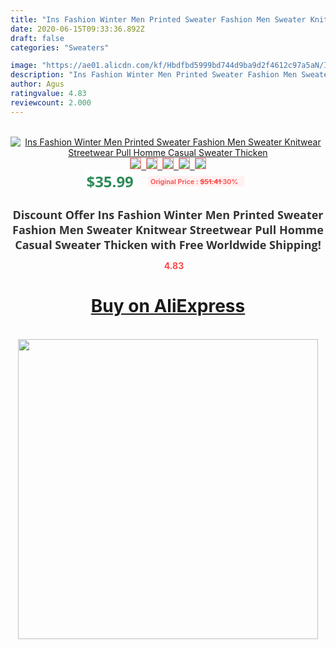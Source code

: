 ```yaml
---
title: "Ins Fashion Winter Men Printed Sweater Fashion Men Sweater Knitwear Streetwear Pull Homme Casual Sweater Thicken"
date: 2020-06-15T09:33:36.892Z
draft: false
categories: "Sweaters"

image: "https://ae01.alicdn.com/kf/Hbdfbd5999bd744d9ba9d2f4612c97a5aN/Ins-Fashion-Winter-Men-Printed-Sweater-Fashion-Men-Sweater-Knitwear-Streetwear-Pull-Homme-Casual-Sweater-Thicken.jpg"
description: "Ins Fashion Winter Men Printed Sweater Fashion Men Sweater Knitwear Streetwear Pull Homme Casual Sweater Thicken"
author: Agus
ratingvalue: 4.83
reviewcount: 2.000
---
```

<br>
<div style="text-align: center;">
<a href="https://s.click.aliexpress.com/e/_AkvfFX" target="_blank" rel="nofollow noopener noreferrer"><img alt="Ins Fashion Winter Men Printed Sweater Fashion Men Sweater Knitwear Streetwear Pull Homme Casual Sweater Thicken" class="magnifier-image" src="https://ae01.alicdn.com/kf/Hbdfbd5999bd744d9ba9d2f4612c97a5aN/Ins-Fashion-Winter-Men-Printed-Sweater-Fashion-Men-Sweater-Knitwear-Streetwear-Pull-Homme-Casual-Sweater-Thicken.jpg_640x640.jpg">
<br>
<img style="border:1px solid salmon" src="https://ae01.alicdn.com/kf/Hbdfbd5999bd744d9ba9d2f4612c97a5aN/Ins-Fashion-Winter-Men-Printed-Sweater-Fashion-Men-Sweater-Knitwear-Streetwear-Pull-Homme-Casual-Sweater-Thicken.jpg_120x120.jpg">&nbsp;&nbsp;<img style="border:1px solid salmon" src="https://ae01.alicdn.com/kf/Hf30ef4550003488c90f7d72538709724W/Ins-Fashion-Winter-Men-Printed-Sweater-Fashion-Men-Sweater-Knitwear-Streetwear-Pull-Homme-Casual-Sweater-Thicken.jpg_120x120.jpg">&nbsp;&nbsp;<img style="border:1px solid salmon" src="https://ae01.alicdn.com/kf/H6522349ff9e04c0bb0a6c6def4d0da32X/Ins-Fashion-Winter-Men-Printed-Sweater-Fashion-Men-Sweater-Knitwear-Streetwear-Pull-Homme-Casual-Sweater-Thicken.jpg_120x120.jpg">&nbsp;&nbsp;<img style="border:1px solid salmon" src="https://ae01.alicdn.com/kf/H9d5a8cb62ee24b299a46658646e5651dR/Ins-Fashion-Winter-Men-Printed-Sweater-Fashion-Men-Sweater-Knitwear-Streetwear-Pull-Homme-Casual-Sweater-Thicken.jpg_120x120.jpg">&nbsp;&nbsp;<img style="border:1px solid salmon" src="https://ae01.alicdn.com/kf/H7b9a1be5b6d542c798ce2234877dcea6f/Ins-Fashion-Winter-Men-Printed-Sweater-Fashion-Men-Sweater-Knitwear-Streetwear-Pull-Homme-Casual-Sweater-Thicken.jpg_120x120.jpg"></a></div><br0>
<div style="text-align: center;"><span style="background-color: white; border: 0px; box-sizing: border-box; color: seagreen; display: inline-block; font-family: &quot;open sans&quot; , &quot;arial&quot; , &quot;helvetica&quot; , sans-serif , &quot;heiti&quot;; font-size: 24px; font-stretch: inherit; font-weight: 700; line-height: inherit; margin: 0px 10px 0px 0px; padding: 0px; vertical-align: middle;">$35.99 </span>
<span style="background: rgb(255 , 241 , 241); border-radius: 3px; border: 0px; box-sizing: border-box; color: #ff4747; display: inline-block; font-family: inherit; font-size: 12px; font-stretch: inherit; font-style: inherit; font-variant: inherit; font-weight: 600; line-height: inherit; margin: 0px; padding: 2px 5px; transform: scale(0.9); vertical-align: middle;">Original Price : <b style="text-decoration: line-through;">$51.41 </b> 30%&nbsp;&nbsp;</span></div>
<h1 style="color: #333333; display: inline-block; font-family: &quot;open sans&quot; , &quot;arial&quot; , &quot;helvetica&quot; , sans-serif , &quot;heiti&quot;; font-size: 18px; font-stretch: inherit; font-weight: 700; text-align: center;">Discount Offer Ins Fashion Winter Men Printed Sweater Fashion Men Sweater Knitwear Streetwear Pull Homme Casual Sweater Thicken with Free Worldwide Shipping!</h1>
<div style="color: #ff4747; text-align: center;">
<img src="https://4.bp.blogspot.com/-M0ZcTcb-5uY/XleCXlxnR4I/AAAAAAAAAEc/OrjgMkXV1oMQFaCRZj5HQwOCBcu3w1FegCPcBGAYYCw/s1600/star.png" style="height: 15px;">&nbsp;<b>4.83</b></div>
<div class="button_cont" align="center"><a class="buynow_a" href="https://s.click.aliexpress.com/e/_AkvfFX" target="_blank" rel="nofollow noopener noreferrer"><H1>Buy on AliExpress</H1></a></div><br>
<div class="separator" style="clear: both; text-align: center;">
<img src="https://lh3.googleusercontent.com/-pTy5HemUv9M/XlePHvY0dAI/AAAAAAAAAE4/0nX5iRUoIWY8eMW9Dpxeirr157OZliDIgCLcBGAsYHQ/s1600/badge.gif" width="480">
</div>
